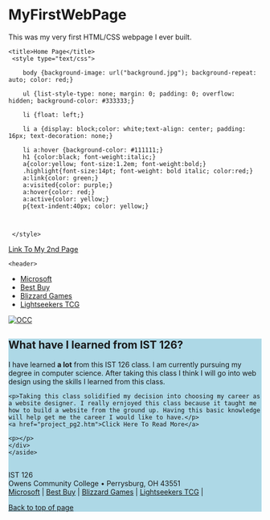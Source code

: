 # MyFirstWebPage
This was my very first HTML/CSS webpage I ever built.


<!DOCTYPE html>
<html>
  <head>
	<!--Adam Montgomery IST 126 Project-->
    
    <title>Home Page</title>
	 <style type="text/css">
		
		body {background-image: url("background.jpg"); background-repeat: auto; color: red;}
		
		ul {list-style-type: none; margin: 0; padding: 0; overflow: hidden; background-color: #333333;}
		
		li {float: left;}
		
		li a {display: block;color: white;text-align: center; padding: 16px; text-decoration: none;}
		
		li a:hover {background-color: #111111;}
		h1 {color:black; font-weight:italic;}
		a{color:yellow; font-size:1.2em; font-weight:bold;}
		.highlight{font-size:14pt; font-weight: bold italic; color:red;} 
		a:link{color: green;}
		a:visited{color: purple;}
		a:hover{color: red;}
		a:active{color: yellow;}
		p{text-indent:40px; color: yellow;}
		
		
	 
	 </style>

</head>
<a href="project_pg2.htm">Link To My 2nd Page</a>
<body>
	<a name="top"></a>
	

	
	<header>


  </header>
	<nav>
  <ul>
    <li><a href = "http://www.microsoft.com">Microsoft</a></li>
    <li><a href = "http://www.bestbuy.com">Best Buy</a></li>
    <li><a href = "http://www.blizzard.com">Blizzard Games</a></li>
	<li><a href = "http://www.lightseekers.cards">Lightseekers TCG</a></li>
    
  </ul>
  </nav>
	<aside>
	<a href = "http://www.newegg.com" target = "_self"> 
         <img src = "code.jpg" alt = "OCC" border = "0"/></a>

<div style="background-color:lightblue">
<div class="highlight">
	<h1>What have I learned from IST 126?</h1>
	<p>I have learned <strong>a lot</strong> from this IST 126 class. I am currently pursuing my degree in computer science. After taking this class I think I will go into web design using the skills I learned from this class. </p>
	
	<p>Taking this class solidified my decision into choosing my career as a website designer. I really ernjoyed this class because it taught me how to build a website from the ground up. Having this basic knowledge will help get me the career I would like to have.</p>
	<a href="project_pg2.htm">Click Here To Read More</a>
	
	<p></p>
	</div>
	</aside>
	
<section id="main">
  <h2></h2>
  <p></p>

  <h3></h3>
  <p></p>

<h3></h3>
<p> </p>
</section><!--end main section-->

<footer>


<p>IST 126<br />
Owens Community College &bull; Perrysburg, OH 43551<br />
<a href = "http://www.microsoft.com">Microsoft</a> | 
<a href = "http://www.bestbuy.com">Best Buy</a> | 
<a href = "http://www.blizzard.com">Blizzard Games</a> | 
<a href = "http://www.lightseekers.cards">Lightseekers TCG</a> | 
</footer>
	<a href="#top">Back to top of page</a>
</div> <!--end container-->


</body>
</html>
